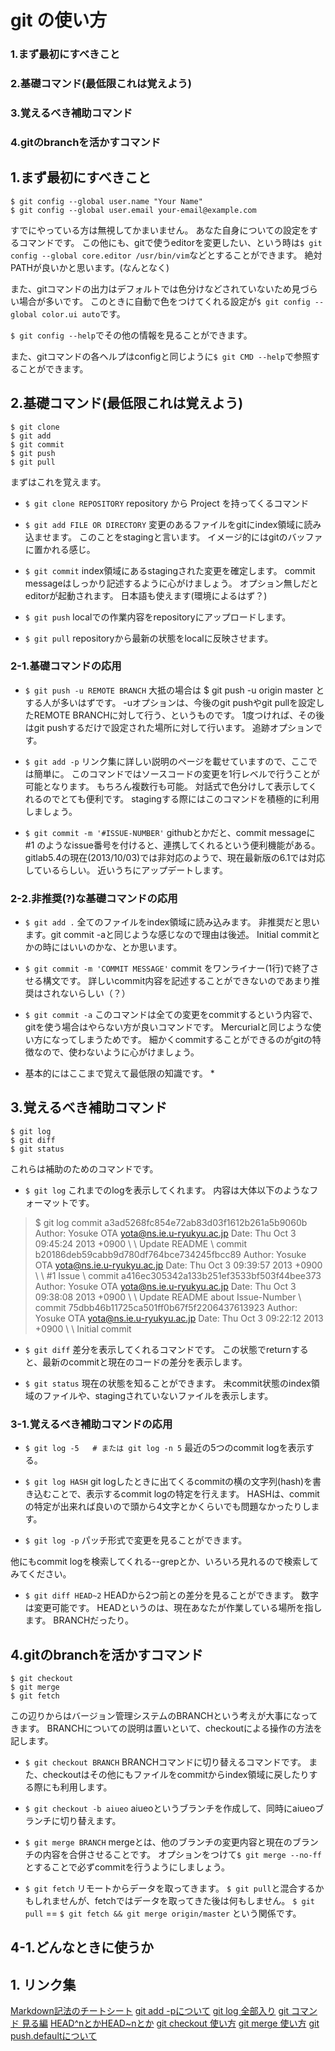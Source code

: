 # git の使い方

### 1.まず最初にすべきこと
### 2.基礎コマンド(最低限これは覚えよう)
### 3.覚えるべき補助コマンド
### 4.gitのbranchを活かすコマンド


## 1.まず最初にすべきこと
```
$ git config --global user.name "Your Name"
$ git config --global user.email your-email@example.com
```
すでにやっている方は無視してかまいません。
あなた自身についての設定をするコマンドです。
この他にも、gitで使うeditorを変更したい、という時は`$ git config --global core.editor /usr/bin/vim`などとすることができます。
絶対PATHが良いかと思います。(なんとなく)

また、gitコマンドの出力はデフォルトでは色分けなどされていないため見づらい場合が多いです。
このときに自動で色をつけてくれる設定が`$ git config --global color.ui auto`です。

`$ git config --help`でその他の情報を見ることができます。

また、gitコマンドの各ヘルプはconfigと同じように`$ git CMD --help`で参照することができます。

## 2.基礎コマンド(最低限これは覚えよう)
```
$ git clone
$ git add
$ git commit
$ git push
$ git pull
```

まずはこれを覚えます。

- `$ git clone REPOSITORY`
repository から Project を持ってくるコマンド

- `$ git add FILE OR DIRECTORY`
変更のあるファイルをgitにindex領域に読み込ませます。
このことをstagingと言います。
イメージ的にはgitのバッファに置かれる感じ。

- `$ git commit`
index領域にあるstagingされた変更を確定します。
commit messageはしっかり記述するように心がけましょう。
オプション無しだとeditorが起動されます。
日本語も使えます(環境によるはず？)

- `$ git push`
localでの作業内容をrepositoryにアップロードします。

- `$ git pull`
repositoryから最新の状態をlocalに反映させます。

### 2-1.基礎コマンドの応用
- `$ git push -u REMOTE BRANCH`
大抵の場合は $ git push -u origin master とする人が多いはずです。
-uオプションは、今後のgit pushやgit pullを設定したREMOTE BRANCHに対して行う、というものです。
1度つければ、その後はgit pushするだけで設定された場所に対して行います。
追跡オプションです。

- `$ git add -p`
リンク集に詳しい説明のページを載せていますので、ここでは簡単に。
このコマンドではソースコードの変更を1行レベルで行うことが可能となります。
もちろん複数行も可能。
対話式で色分けして表示してくれるのでとても便利です。
stagingする際にはこのコマンドを積極的に利用しましょう。

- `$ git commit -m '#ISSUE-NUMBER'`
githubとかだと、commit messageに #1 のようなissue番号を付けると、連携してくれるという便利機能がある。
gitlab5.4の現在(2013/10/03)では非対応のようで、現在最新版の6.1では対応しているらしい。
近いうちにアップデートします。

### 2-2.非推奨(?)な基礎コマンドの応用
- `$ git add .`
全てのファイルをindex領域に読み込みます。
非推奨だと思います。git commit -aと同じような感じなので理由は後述。
Initial commitとかの時にはいいのかな、とか思います。

- `$ git commit -m 'COMMIT MESSAGE'`
commit をワンライナー(1行)で終了させる構文です。
詳しいcommit内容を記述することができないのであまり推奨はされないらしい（？）

- `$ git commit -a`
このコマンドは全ての変更をcommitするという内容で、gitを使う場合はやらない方が良いコマンドです。
Mercurialと同じような使い方になってしまうためです。
細かくcommitすることができるのがgitの特徴なので、使わないように心がけましょう。

* 基本的にはここまで覚えて最低限の知識です。 *

## 3.覚えるべき補助コマンド
```
$ git log
$ git diff
$ git status
```

これらは補助のためのコマンドです。

- `$ git log`
これまでのlogを表示してくれます。
内容は大体以下のようなフォーマットです。

>$ git log
>commit a3ad5268fc854e72ab83d03f1612b261a5b9060b
>Author: Yosuke OTA <yota@ns.ie.u-ryukyu.ac.jp>
>Date:   Thu Oct 3 09:45:24 2013 +0900
>\ 
>\    Update README
>\ 
>commit b20186deb59cabb9d780df764bce734245fbcc89
>Author: Yosuke OTA <yota@ns.ie.u-ryukyu.ac.jp>
>Date:   Thu Oct 3 09:39:57 2013 +0900
>\ 
>\    #1 Issue
>\ 
>commit a416ec305342a133b251ef3533bf503f44bee373
>Author: Yosuke OTA <yota@ns.ie.u-ryukyu.ac.jp>
>Date:   Thu Oct 3 09:38:08 2013 +0900
>\ 
>\    Update README about Issue-Number
>\ 
>commit 75dbb46b11725ca501ff0b67f5f2206437613923
>Author: Yosuke OTA <yota@ns.ie.u-ryukyu.ac.jp>
>Date:   Thu Oct 3 09:22:12 2013 +0900
>\ 
>\    Initial commit

- `$ git diff`
差分を表示してくれるコマンドです。
この状態でreturnすると、最新のcommitと現在のコードの差分を表示します。

- `$ git status`
現在の状態を知ることができます。
未commit状態のindex領域のファイルや、stagingされていないファイルを表示します。

### 3-1.覚えるべき補助コマンドの応用
- `$ git log -5   # または git log -n 5`
最近の5つのcommit logを表示する。

- `$ git log HASH`
git logしたときに出てくるcommitの横の文字列(hash)を書き込むことで、表示するcommit logの特定を行えます。
HASHは、commitの特定が出来れば良いので頭から4文字とかくらいでも問題なかったりします。

- `$ git log -p`
パッチ形式で変更を見ることができます。

他にもcommit logを検索してくれる--grepとか、いろいろ見れるので検索してみてください。

- `$ git diff HEAD~2`
HEADから2つ前との差分を見ることができます。
数字は変更可能です。
HEADというのは、現在あなたが作業している場所を指します。
BRANCHだったり。

## 4.gitのbranchを活かすコマンド
```
$ git checkout
$ git merge
$ git fetch
```

この辺りからはバージョン管理システムのBRANCHという考えが大事になってきます。
BRANCHについての説明は置いといて、checkoutによる操作の方法を記します。

- `$ git checkout BRANCH`
BRANCHコマンドに切り替えるコマンドです。
また、checkoutはその他にもファイルをcommitからindex領域に戻したりする際にも利用します。

- `$ git checkout -b aiueo`
aiueoというブランチを作成して、同時にaiueoブランチに切り替えます。

- `$ git merge BRANCH`
mergeとは、他のブランチの変更内容と現在のブランチの内容を合併させることです。
オプションをつけて`$ git merge --no-ff`とすることで必ずcommitを行うようにしましょう。

- `$ git fetch`
リモートからデータを取ってきます。
`$ git pull`と混合するかもしれませんが、fetchではデータを取ってきた後は何もしません。
`$ git pull` == `$ git fetch && git merge origin/master` という関係です。

## 4-1.どんなときに使うか

## 1. リンク集
[Markdown記法のチートシート](http://qiita.com/Qiita/items/c686397e4a0f4f11683d)
[git add -pについて](http://qiita.com/crifff/items/1abf08bca4ce51db4775)
[git log 全部入り](http://qiita.com/imudak/items/4a8549b46fe2e509a08c)
[git コマンド 見る編](http://d.hatena.ne.jp/naokirin/20111202/1322576420)
[HEAD^nとかHEAD~nとか](http://qiita.com/takoba_/items/bcda4c796778ecabe3b1)
[git checkout 使い方](http://transitive.info/article/git/command/checkout/)
[git merge 使い方](http://transitive.info/article/git/command/merge/)
[git push.defaultについて](http://qiita.com/misopeso/items/ede49b661cc7ad30528a)
